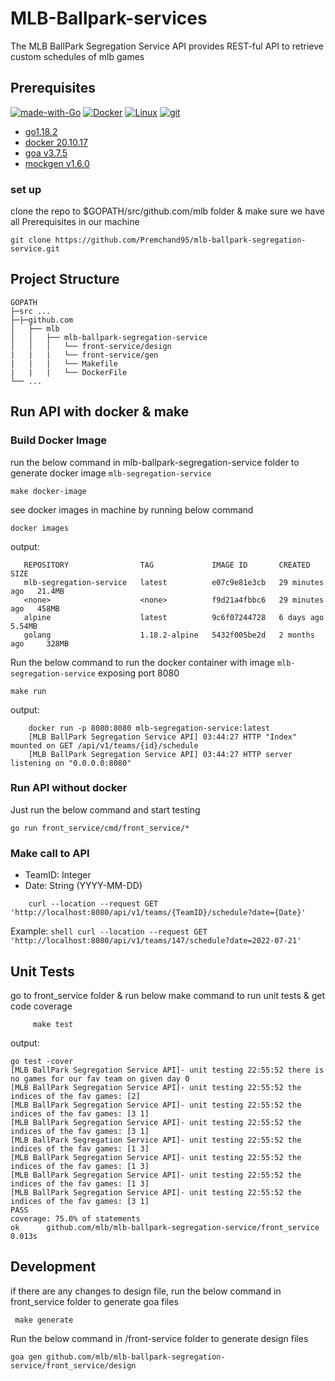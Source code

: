 # MLB-Ballpark-services

The MLB BallPark Segregation Service API provides REST-ful API to retrieve custom schedules of mlb games

## Prerequisites

[![made-with-Go](https://img.shields.io/badge/Made%20with-Go-1f425f.svg)](https://go.dev/) [![Docker](https://badgen.net/badge/icon/docker?icon=docker&label)](https://https://docker.com/) [![Linux](https://svgshare.com/i/Zhy.svg)](https://svgshare.com/i/Zhy.svg) [![git](https://badgen.net/badge/icon/git?icon=git&label)](https://git-scm.com)
* [go1.18.2](https://go.dev/dl/)
* [docker 20.10.17](https://docs.docker.com/get-docker/)
* [goa v3.7.5](https://github.com/goadesign/goa)
* [mockgen v1.6.0](https://github.com/golang/mock)

### set up
 clone the repo to $GOPATH/src/github.com/mlb folder & make sure we have all Prerequisites in our machine
 ```shell
 git clone https://github.com/Premchand95/mlb-ballpark-segregation-service.git
 ```

## Project Structure

```shell
GOPATH
├─src ...
├─├─github.com                    
│   ├── mlb          
│   │   ├── mlb-ballpark-segregation-service
│   │   │   └── front-service/design
|   |   |   └── front-service/gen
|   |   |   └── Makefile
|   |   |   └── DockerFile       
└── ...

```
## Run API with docker & make
    
  ### Build Docker Image 

  run the below command in mlb-ballpark-segregation-service folder to generate docker image `mlb-segregation-service`

  ```shell
  make docker-image
  ```
  see docker images in machine by running below command

   ```
   docker images
   ```
   output:
   ```shell
      REPOSITORY                TAG             IMAGE ID       CREATED          SIZE
      mlb-segregation-service   latest          e07c9e81e3cb   29 minutes ago   21.4MB
      <none>                    <none>          f9d21a4fbbc6   29 minutes ago   458MB
      alpine                    latest          9c6f07244728   6 days ago       5.54MB
      golang                    1.18.2-alpine   5432f005be2d   2 months ago     328MB
   ```
   Run the below command to run the docker container with image `mlb-segregation-service` exposing port 8080
   ```shell
   make run
  ```
  output:
  ```shell
      docker run -p 8080:8080 mlb-segregation-service:latest
      [MLB BallPark Segregation Service API] 03:44:27 HTTP "Index" mounted on GET /api/v1/teams/{id}/schedule
      [MLB BallPark Segregation Service API] 03:44:27 HTTP server listening on "0.0.0.0:8080"
  ```
  ### Run API without docker
  
  Just run the below command and start testing
  
  ```shell
  go run front_service/cmd/front_service/*
  ```
  
  ### Make call to API

  * TeamID: Integer 
  * Date:   String (YYYY-MM-DD)

  ```shell
      curl --location --request GET 'http://localhost:8080/api/v1/teams/{TeamID}/schedule?date={Date}'
  ```
  Example:
        ```shell
        curl --location --request GET 'http://localhost:8080/api/v1/teams/147/schedule?date=2022-07-21'
        ```
        
## Unit Tests
  go to front_service folder & run below make command to run unit tests & get code coverage
   
   ```shell
        make test
   ```
  output:
  
    go test -cover
    [MLB BallPark Segregation Service API]- unit testing 22:55:52 there is no games for our fav team on given day 0
    [MLB BallPark Segregation Service API]- unit testing 22:55:52 the indices of the fav games: [2]
    [MLB BallPark Segregation Service API]- unit testing 22:55:52 the indices of the fav games: [3 1]
    [MLB BallPark Segregation Service API]- unit testing 22:55:52 the indices of the fav games: [3 1]
    [MLB BallPark Segregation Service API]- unit testing 22:55:52 the indices of the fav games: [1 3]
    [MLB BallPark Segregation Service API]- unit testing 22:55:52 the indices of the fav games: [1 3]
    [MLB BallPark Segregation Service API]- unit testing 22:55:52 the indices of the fav games: [1 3]
    [MLB BallPark Segregation Service API]- unit testing 22:55:52 the indices of the fav games: [3 1]
    PASS
    coverage: 75.0% of statements
    ok  	github.com/mlb/mlb-ballpark-segregation-service/front_service	0.013s

## Development

if there are any changes to design file, run the below command in front_service folder to generate goa files
 ```shell
  make generate
 ```

Run the below command in /front-service folder to generate design files

```shell
goa gen github.com/mlb/mlb-ballpark-segregation-service/front_service/design
```
